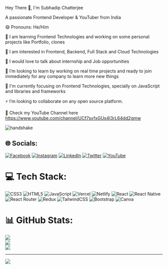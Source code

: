 Hey There 👋, I'm Subhadip Chatterjee

A passionate Frontend Developer & YouTuber from India

😄 Pronouns: He/Him

🔭 I am learning Frontend Technologies and working on some personal projects like Portfolio, clones

👯 I am interested in Frontend, Backend, Full Stack and Cloud Technologies

🤝 I would love to talk about internship and Job opportunities

🌱 I’m looking to learn by working on real time projects and ready to join immediately for any company to learn more new things

💬 I'm currently focusing on Frontend Technologies, specially on JavaScript and libraries and frameworks

⚡ I’m looking to collaborate on any open source platform.

💬 Check my YouTube Channel here https://www.youtube.com/channel/UCf7svfxGUs4I3rL64dd2gmw


![handshake](https://user-images.githubusercontent.com/50038188/210223714-596ff4e6-1339-436f-84c0-2a1f149c1e1b.gif)


## 🌐 Socials:
[![Facebook](https://img.shields.io/badge/Facebook-%231877F2.svg?logo=Facebook&logoColor=white)](https://facebook.com/subhadip.chatterjee.9) [![Instagram](https://img.shields.io/badge/Instagram-%23E4405F.svg?logo=Instagram&logoColor=white)](https://instagram.com/subhadip_chatterjee_1990) [![LinkedIn](https://img.shields.io/badge/LinkedIn-%230077B5.svg?logo=linkedin&logoColor=white)](https://linkedin.com/in/subhadip-chatterjee) [![Twitter](https://img.shields.io/badge/Twitter-%231DA1F2.svg?logo=Twitter&logoColor=white)](https://twitter.com/subhaspecial) [![YouTube](https://img.shields.io/badge/YouTube-%23FF0000.svg?logo=YouTube&logoColor=white)](https://youtube.com/@UCf7svfxGUs4I3rL64dd2gmw) 

# 💻 Tech Stack:
![CSS3](https://img.shields.io/badge/css3-%231572B6.svg?style=flat&logo=css3&logoColor=white) ![HTML5](https://img.shields.io/badge/html5-%23E34F26.svg?style=flat&logo=html5&logoColor=white) ![JavaScript](https://img.shields.io/badge/javascript-%23323330.svg?style=flat&logo=javascript&logoColor=%23F7DF1E) ![Vercel](https://img.shields.io/badge/vercel-%23000000.svg?style=flat&logo=vercel&logoColor=white) ![Netlify](https://img.shields.io/badge/netlify-%23000000.svg?style=flat&logo=netlify&logoColor=#00C7B7) ![React](https://img.shields.io/badge/react-%2320232a.svg?style=flat&logo=react&logoColor=%2361DAFB) ![React Native](https://img.shields.io/badge/react_native-%2320232a.svg?style=flat&logo=react&logoColor=%2361DAFB) ![React Router](https://img.shields.io/badge/React_Router-CA4245?style=flat&logo=react-router&logoColor=white) ![Redux](https://img.shields.io/badge/redux-%23593d88.svg?style=flat&logo=redux&logoColor=white) ![TailwindCSS](https://img.shields.io/badge/tailwindcss-%2338B2AC.svg?style=flat&logo=tailwind-css&logoColor=white) ![Bootstrap](https://img.shields.io/badge/bootstrap-%23563D7C.svg?style=flat&logo=bootstrap&logoColor=white) ![Canva](https://img.shields.io/badge/Canva-%2300C4CC.svg?style=flat&logo=Canva&logoColor=white)
# 📊 GitHub Stats:
![](https://github-readme-stats.vercel.app/api?username=Subhadip90&theme=dark&hide_border=false&include_all_commits=false&count_private=false)<br/>
![](https://github-readme-streak-stats.herokuapp.com/?user=Subhadip90&theme=dark&hide_border=false)<br/>
![](https://github-readme-stats.vercel.app/api/top-langs/?username=Subhadip90&theme=dark&hide_border=false&include_all_commits=false&count_private=false&layout=compact)

---
[![](https://visitcount.itsvg.in/api?id=Subhadip90&icon=0&color=0)](https://visitcount.itsvg.in)

<!-- Proudly created with GPRM ( https://gprm.itsvg.in ) -->
